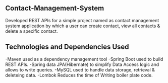 ## Contact-Management-System
Developed REST APIs for a simple project named as contact management system application by which a user can create contact, view all contacts & delete a specific contact.

## Technologies and Dependencies Used

-Maven used as a dependency management tool
-Spring Boot used to build REST APIs.
-Spring data JPA(Hibernate) to simplify Data Access logic and allows to write queries.
-MySQL used to handle data storage, retrieval & deleteing data.
-Lombok Reduces the time of Writing boiler plate code.


